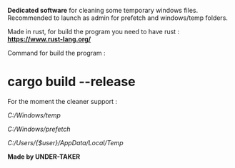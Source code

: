 **Dedicated software** for cleaning some temporary windows files.
Recommended to launch as admin for prefetch and windows/temp folders.

Made in rust, for build the program you need to have rust : 
**https://www.rust-lang.org/**

Command for build the program : 
# **cargo build --release**

For the moment the cleaner support : 

*C:/Windows/temp*

*C:/Windows/prefetch*

*C:/Users/{$user}/AppData/Local/Temp*

**Made by UNDER-TAKER**

